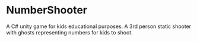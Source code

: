 # NumberShooter
A C# unity game for kids educational purposes. A 3rd person static shooter with ghosts representing numbers for kids to shoot.
